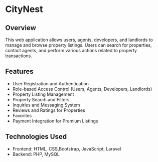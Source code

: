 # CityNest

## Overview

This web application allows users, agents, developers, and landlords to manage and browse property listings. Users can search for properties, contact agents, and perform various actions related to property transactions.

## Features

- User Registration and Authentication
- Role-based Access Control (Users, Agents, Developers, Landlords)
- Property Listing Management
- Property Search and Filters
- Inquiries and Messaging System
- Reviews and Ratings for Properties
- Favorites
- Payment Integration for Premium Listings

## Technologies Used

- Frontend: HTML, CSS,Bootstrap, JavaScript, Laravel
- Backend: PHP, MySQL


